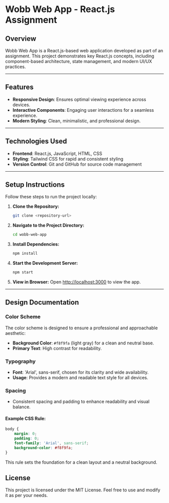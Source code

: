 # Wobb Web App - React.js Assignment

## Overview
Wobb Web App is a React.js-based web application developed as part of an assignment. This project demonstrates key React.js concepts, including component-based architecture, state management, and modern UI/UX practices.

---

## Features
- **Responsive Design**: Ensures optimal viewing experience across devices.
- **Interactive Components**: Engaging user interactions for a seamless experience.
- **Modern Styling**: Clean, minimalistic, and professional design.

---

## Technologies Used
- **Frontend**: React.js, JavaScript, HTML, CSS
- **Styling**: Tailwind CSS for rapid and consistent styling
- **Version Control**: Git and GitHub for source code management

---

## Setup Instructions

Follow these steps to run the project locally:

1. **Clone the Repository:**
   ```bash
   git clone <repository-url>
   ```

2. **Navigate to the Project Directory:**
   ```bash
   cd wobb-web-app
   ```

3. **Install Dependencies:**
   ```bash
   npm install
   ```

4. **Start the Development Server:**
   ```bash
   npm start
   ```

5. **View in Browser:**
   Open [http://localhost:3000](http://localhost:3000) to view the app.

---

## Design Documentation

### Color Scheme
The color scheme is designed to ensure a professional and approachable aesthetic:
- **Background Color**: `#f8f9fa` (light gray) for a clean and neutral base.
- **Primary Text**: High contrast for readability.

### Typography
- **Font**: 'Arial', sans-serif, chosen for its clarity and wide availability.
- **Usage**: Provides a modern and readable text style for all devices.

### Spacing
- Consistent spacing and padding to enhance readability and visual balance.

#### Example CSS Rule:
```css
body {
    margin: 0;
    padding: 0;
    font-family: 'Arial', sans-serif;
    background-color: #f8f9fa;
}
```
This rule sets the foundation for a clean layout and a neutral background.

## License
This project is licensed under the MIT License. Feel free to use and modify it as per your needs.

